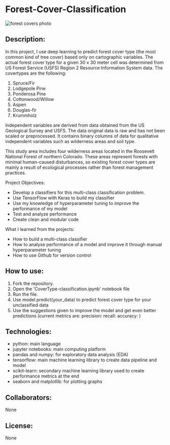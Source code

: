 # Forest-Cover-Classification

![forest covers photo](https://github.com/jaimeggb/Forest-Cover-Classification/blob/main/other_resources/forest%20cover.png)

## Description: 
In this project, I use deep learning to predict forest cover type (the most common kind of tree cover) based only on cartographic variables. The actual forest cover type for a given 30 x 30 meter cell was determined from US Forest Service (USFS) Region 2 Resource Information System data. The covertypes are the following:

1. Spruce/Fir
2. Lodgepole Pine
3. Ponderosa Pine
4. Cottonwood/Willow
5. Aspen
6. Douglas-fir
7. Krummholz

Independent variables are derived from data obtained from the US Geological Survey and USFS. The data original data is raw and has not been scaled or preprocessed. It contains binary columns of data for qualitative independent variables such as wilderness areas and soil type.

This study area includes four wilderness areas located in the Roosevelt National Forest of northern Colorado. These areas represent forests with minimal human-caused disturbances, so existing forest cover types are mainly a result of ecological processes rather than forest management practices.

Project Objectives:
- Develop a classifiers for this multi-class classification problem.
- Use TensorFlow with Keras to build my classifier
- Use my knowledge of hyperparameter tuning to improve the performance of my model
- Test and analyze performance
- Create clean and modular code

What I learned from the projects:
- How to build a multi-class classifier
- How to analyse performance of a model and improve it through manual hyperparameter tuning
- How to use Github for version control

## How to use: 
1. Fork the repository. 
2. Open the 'CoverType-classification.ipynb' notebook file
3. Run the file. 
4. Use model.predict(your_data) to predict forest cover type for your unclassified data
5. Use the suggestions given to improve the model and get even better predictions (current metrics are: precision: recall: accuracy: )

## Technologies: 
- python: main language
- jupyter notebooks: main computing platform
- pandas and numpy: for exploratory data analysis (EDA)
- tensorflow: main machine learning library to create data pipeline and model
- scikit-learn: secondary machine learning library used to create performance metrics at the end
- seaborn and matplotlib: for plotting graphs

## Collaborators: 
None

## License: 
None
